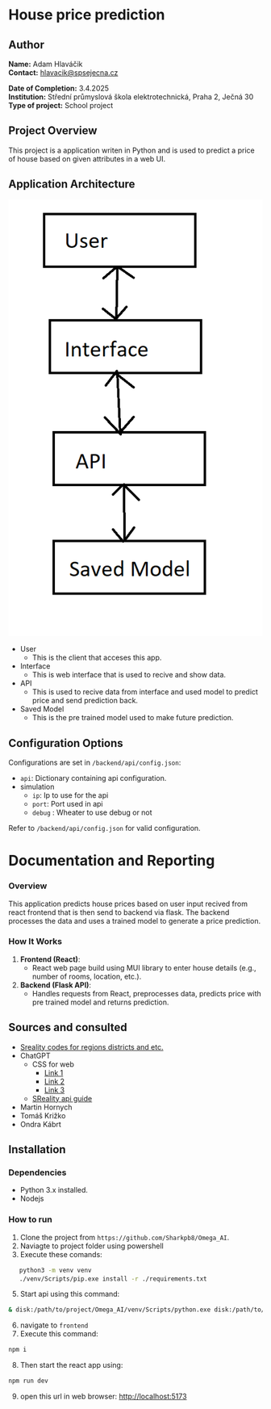 # House price prediction

## Author
**Name:** Adam Hlaváčik  
**Contact:** hlavacik@spsejecna.cz

**Date of Completion:** 3.4.2025  
**Institution:** Střední průmyslová škola elektrotechnická, Praha 2, Ječná 30  
**Type of project:** School project



## Project Overview
This project is a application writen in Python and is used to predict a price of house based on given attributes in a web UI.


## Application Architecture
![Image](./doc/Architecture-diagram.png "ER-diagram")

- User
  - This is the client that acceses this app.
- Interface
  - This is web interface that is used to recive and show data.
- API
  - This is used to recive data from interface and used model to predict price and send prediction back.
- Saved Model
  - This is the pre trained model used to make future prediction.


## Configuration Options
Configurations are set in `/backend/api/config.json`:
- `api`: Dictionary containing api configuration.
- simulation
  - `ip`: Ip to use for the api
  - `port`: Port used in api
  - `debug` : Wheater to use debug or not

Refer to `/backend/api/config.json` for valid configuration.


# Documentation and Reporting
### Overview
This application predicts house prices based on user input recived from react frontend that is then send to backend via flask. The backend processes the data and uses a trained model to generate a price prediction.

### How It Works
1. **Frontend (React)**:
   - React web page build using MUI library to enter house details (e.g., number of rooms, location, etc.).
2. **Backend (Flask API)**:
   - Handles requests from React, preprocesses data, predicts price with pre trained model and returns prediction.

## Sources and consulted
- [Sreality codes for regions districts and etc.](https://github.com/tomFlidr/sreality-configurable-rss/blob/master/config.php)
- ChatGPT
  - CSS for web
    - [Link 1](https://chatgpt.com/share/67e80827-58d8-8003-80bb-67901bdd3a9c)
    - [Link 2](https://chatgpt.com/share/67e8083e-6a7c-8003-9ede-6a4ce037e209)
    - [Link 3](https://chatgpt.com/share/67e80856-d058-8003-9d74-d6818e44cb4c)
  - [SReality api guide](https://chatgpt.com/share/67ee9535-2cf0-8003-adc5-c4d8dc76e502)
- Martin Hornych
- Tomáš Križko
- Ondra Kábrt


## Installation
### Dependencies
- Python 3.x installed.
- Nodejs

### How to run
1. Clone the project from `https://github.com/Sharkpb8/Omega_AI`.
2. Naviagte to project folder using powershell
3. Execute these comands:
```bash
   python3 -m venv venv
   ./venv/Scripts/pip.exe install -r ./requirements.txt
   ```
5. Start api using this command:
```bash
& disk:/path/to/project/Omega_AI/venv/Scripts/python.exe disk:/path/to/project/Omega_AI/backend/api/routes.py
```
6. navigate to `frontend`
2. Execute this command:
```bash
npm i
```
8. Then start the react app using:
```bash
npm run dev
```
9. open this url in web browser: [http://localhost:5173](http://localhost:5173)